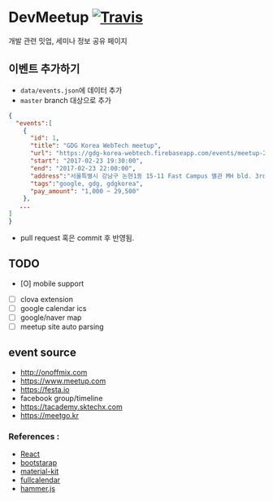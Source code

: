 # DevMeetup  [![Travis](https://travis-ci.org/dev-meetup/dev-meetup.github.io.svg?branch=master)](https://travis-ci.org/dev-meetup/dev-meetup.github.io)

개발 관련 밋업, 세미나 정보 공유 페이지


## 이벤트 추가하기
- `data/events.json`에 데이터 추가
- `master` branch 대상으로 추가

```json
{
  "events":[
    {
      "id": 1,
      "title": "GDG Korea WebTech meetup",
      "url": "https://gdg-korea-webtech.firebaseapp.com/events/meetup-20170223/",
      "start": "2017-02-23 19:30:00",
      "end": "2017-02-23 22:00:00",
      "address":"서울특별시 강남구 논현1동 15-11 Fast Campus 별관 MH bld. 3rd floor",
      "tags":"google, gdg, gdgkorea", 
      "pay_amount": "1,000 ~ 29,500" 
    },
   ...
]
}
```

- pull request 혹은 commit 후 반영됨.

## TODO 
- [O] mobile support
- [ ] clova extension  
- [ ] google calendar ics
- [ ] google/naver map 
- [ ] meetup site auto parsing 

## event source 
- http://onoffmix.com
- https://www.meetup.com
- https://festa.io
- facebook group/timeline
- https://tacademy.sktechx.com
- https://meetgo.kr


### References :
- [React](https://facebook.github.io/react/)
- [bootstarap](getbootstrap.com)
- [material-kit](https://www.creative-tim.com/)
- [fullcalendar](https://fullcalendar.io)
- [hammer.js](http://hammerjs.github.io/)
